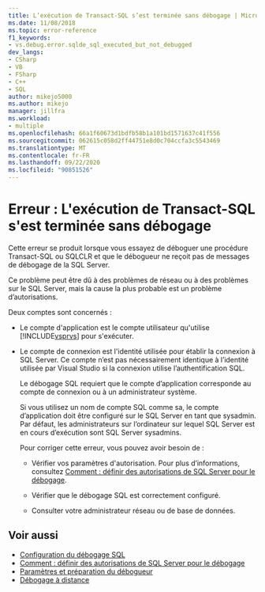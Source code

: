 ```yaml
---
title: L’exécution de Transact-SQL s’est terminée sans débogage | Microsoft Docs
ms.date: 11/08/2018
ms.topic: error-reference
f1_keywords:
- vs.debug.error.sqlde_sql_executed_but_not_debugged
dev_langs:
- CSharp
- VB
- FSharp
- C++
- SQL
author: mikejo5000
ms.author: mikejo
manager: jillfra
ms.workload:
- multiple
ms.openlocfilehash: 66a1f60673d1bdfb58b1a101bd1571637c41f556
ms.sourcegitcommit: 062615c058d2ff44751e8d0c704ccfa3c5543469
ms.translationtype: MT
ms.contentlocale: fr-FR
ms.lasthandoff: 09/22/2020
ms.locfileid: "90851526"
---
```

# <a name="error-transact-sql-execution-ended-without-debugging"></a>Erreur : L'exécution de Transact-SQL s'est terminée sans débogage

Cette erreur se produit lorsque vous essayez de déboguer une procédure Transact-SQL ou SQLCLR et que le débogueur ne reçoit pas de messages de débogage de la SQL Server.

Ce problème peut être dû à des problèmes de réseau ou à des problèmes sur le SQL Server, mais la cause la plus probable est un problème d’autorisations.

Deux comptes sont concernés :

- Le compte d'application est le compte utilisateur qu'utilise [!INCLUDE[vsprvs](../code-quality/includes/vsprvs_md.md)] pour s'exécuter.

- Le compte de connexion est l'identité utilisée pour établir la connexion à SQL Server. Ce compte n’est pas nécessairement identique à l’identité utilisée par Visual Studio si la connexion utilise l’authentification SQL.

  Le débogage SQL requiert que le compte d’application corresponde au compte de connexion ou à un administrateur système.

  Si vous utilisez un nom de compte SQL comme sa, le compte d’application doit être configuré sur le SQL Server en tant que sysadmin. Par défaut, les administrateurs sur l’ordinateur sur lequel SQL Server est en cours d’exécution sont SQL Server sysadmins.

  Pour corriger cette erreur, vous pouvez avoir besoin de :

  - Vérifier vos paramètres d'autorisation. Pour plus d’informations, consultez [Comment : définir des autorisations de SQL Server pour le débogage](/previous-versions/w1bhybwz(v=vs.100)).

  - Vérifier que le débogage SQL est correctement configuré.

  - Consulter votre administrateur réseau ou de base de données.

## <a name="see-also"></a>Voir aussi

- [Configuration du débogage SQL](/previous-versions/visualstudio/visual-studio-2010/s4sszxst(v=vs.100))
- [Comment : définir des autorisations de SQL Server pour le débogage](/previous-versions/w1bhybwz(v=vs.100))
- [Paramètres et préparation du débogueur](../debugger/debugger-settings-and-preparation.md)
- [Débogage à distance](../debugger/remote-debugging.md)